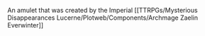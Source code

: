An amulet that was created by the Imperial [[TTRPGs/Mysterious Disappearances Lucerne/Plotweb/Components/Archmage Zaelin Everwinter]]